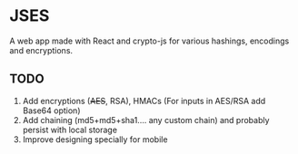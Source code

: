 # JSES
A web app made with React and crypto-js for various hashings, encodings and encryptions.
## TODO
1. Add encryptions (~~AES~~, RSA), HMACs (For inputs in AES/RSA add Base64 option)
2. Add chaining (md5+md5+sha1.... any custom chain) and probably persist with local storage
3. Improve designing specially for mobile
